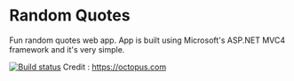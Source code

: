 # Random Quotes
Fun random quotes web app.  App is built using Microsoft's ASP.NET MVC4 framework and it's very simple.

[![Build status](https://ci.appveyor.com/api/projects/status/wqv3lohga87sxrfj?svg=true)](https://ci.appveyor.com/project/Robert/randomquotes-aspmvc4-35xuf)
Credit :  https://octopus.com